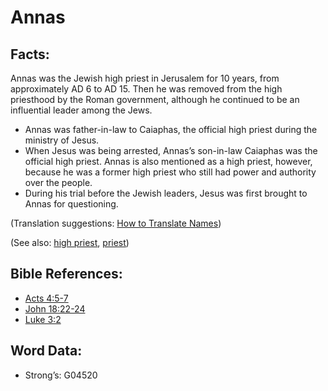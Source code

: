 # Annas

## Facts:

Annas was the Jewish high priest in Jerusalem for 10 years, from approximately AD 6 to AD 15. Then he was removed from the high priesthood by the Roman government, although he continued to be an influential leader among the Jews.

* Annas was father-in-law to Caiaphas, the official high priest during the ministry of Jesus.
* When Jesus was being arrested, Annas’s son-in-law Caiaphas was the official high priest. Annas is also mentioned as a high priest, however, because he was a former high priest who still had power and authority over the people.
* During his trial before the Jewish leaders, Jesus was first brought to Annas for questioning.

(Translation suggestions: [How to Translate Names](rc://en/ta/man/translate/translate-names))

(See also: [high priest](../kt/highpriest.md), [priest](../kt/priest.md))

## Bible References:

* [Acts 4:5-7](rc://en/tn/help/act/04/05)
* [John 18:22-24](rc://en/tn/help/jhn/18/22)
* [Luke 3:2](rc://en/tn/help/luk/03/02)

## Word Data:

* Strong’s: G04520
